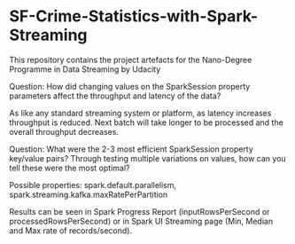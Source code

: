 # SF-Crime-Statistics-with-Spark-Streaming
This repository contains the project artefacts for the Nano-Degree Programme in Data Streaming by Udacity

Question: How did changing values on the SparkSession property parameters affect the throughput and latency of the data?

As like any standard streaming system or platform, as latency increases throughput is reduced. Next batch will take longer to be processed and the overall throughput decreases.

Question: What were the 2-3 most efficient SparkSession property key/value pairs? Through testing multiple variations on values, how can you tell these were the most optimal?

Possible properties: spark.default.parallelism, spark.streaming.kafka.maxRatePerPartition

Results can be seen in Spark Progress Report (inputRowsPerSecond or processedRowsPerSecond) or in Spark UI Streaming page (Min, Median and Max rate of records/second).
